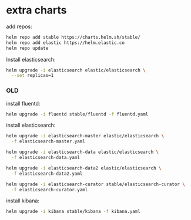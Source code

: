 # extra charts

add repos:
```bash
helm repo add stable https://charts.helm.sh/stable/
helm repo add elastic https://helm.elastic.co
helm repo update
```

Install elasticsearch:
```bash
helm upgrade -i elasticsearch elastic/elasticsearch \
  --set replicas=1
```

### OLD


install fluentd:
```bash
helm upgrade -i fluentd stable/fluentd -f fluentd.yaml
```

install elasticsearch:
```bash
helm upgrade -i elasticsearch-master elastic/elasticsearch \
  -f elasticsearch-master.yaml

helm upgrade -i elasticsearch-data elastic/elasticsearch \
  -f elasticsearch-data.yaml

helm upgrade -i elasticsearch-data2 elastic/elasticsearch \
  -f elasticsearch-data2.yaml

helm upgrade -i elasticsearch-curator stable/elasticsearch-curator \
  -f elasticsearch-curator.yaml
```

install kibana:
```bash
helm upgrade -i kibana stable/kibana -f kibana.yaml
```

